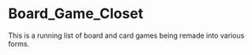 # Board_Game_Closet

This is a running list of board and card games being remade into various forms.
